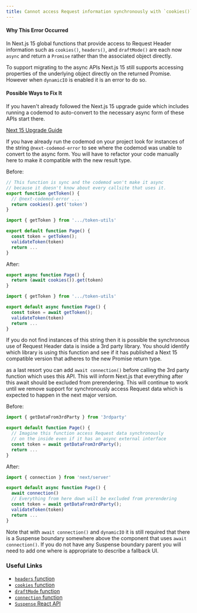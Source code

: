 ```yaml
---
title: Cannot access Request information synchronously with `cookies()`, `headers()`, or `draftMode()`
---
```


#### Why This Error Occurred

In Next.js 15 global functions that provide access to Request Header information such as `cookies()`, `headers()`, and `draftMode()` are each now `async` and return a `Promise` rather than the associated object directly.

To support migrating to the async APIs Next.js 15 still supports accessing properties of the underlying object directly on the returned Promise. However when `dynamicIO` is enabled it is an error to do so.

#### Possible Ways to Fix It

If you haven't already followed the Next.js 15 upgrade guide which includes running a codemod to auto-convert to the necessary async form of these APIs start there.

[Next 15 Upgrade Guide](https://nextjs.org/docs/app/building-your-application/upgrading/version-15#async-request-apis-breaking-change)

If you have already run the codemod on your project look for instances of the string `@next-codemod-error` to see where the codemod was unable to convert to the async form. You will have to refactor your code manually here to make it compatible with the new result type.

Before:

```jsx filename=".../token-utils.js"
// This function is sync and the codemod won't make it async
// because it doesn't know about every callsite that uses it.
export function getToken() {
  // @next-codemod-error ...
  return cookies().get('token')
}
```

```jsx filename="app/page.js"
import { getToken } from '.../token-utils'

export default function Page() {
  const token = getToken();
  validateToken(token)
  return ...
}
```

After:

```jsx filename=".../token-utils.js"
export async function Page() {
  return (await cookies()).get(token)
}
```

```jsx filename="app/page.js"
import { getToken } from '.../token-utils'

export default async function Page() {
  const token = await getToken();
  validateToken(token)
  return ...
}
```

If you do not find instances of this string then it is possible the synchronous use of Request Header data is inside a 3rd party library. You should identify which library is using this function and see if it has published a Next 15 compatible version that adheres to the new Promise return type.

as a last resort you can add `await connection()` before calling the 3rd party function which uses this API. This will inform Next.js that everything after this await should be excluded from prerendering. This will continue to work until we remove support for synchronously access Request data which is expected to happen in the next major version.

Before:

```jsx filename="app/page.js"
import { getDataFrom3rdParty } from '3rdparty'

export default function Page() {
  // Imagine this function access Request data synchronously
  // on the inside even if it has an async external interface
  const token = await getDataFrom3rdParty();
  return ...
}
```

After:

```jsx filename="app/page.js"
import { connection } from 'next/server'

export default async function Page() {
  await connection()
  // Everything from here down will be excluded from prerendering
  const token = await getDataFrom3rdParty();
  validateToken(token)
  return ...
}
```

Note that with `await connection()` and `dynamicIO` it is still required that there is a Suspense boundary somewhere above the component that uses `await connection()`. If you do not have any Suspense boundary parent you will need to add one where is appropriate to describe a fallback UI.

### Useful Links

- [`headers` function](https://nextjs.org/docs/app/api-reference/functions/headers)
- [`cookies` function](https://nextjs.org/docs/app/api-reference/functions/cookies)
- [`draftMode` function](https://nextjs.org/docs/app/api-reference/functions/draft-mode)
- [`connection` function](https://nextjs.org/docs/app/api-reference/functions/connection)
- [`Suspense` React API](https://react.dev/reference/react/Suspense)
